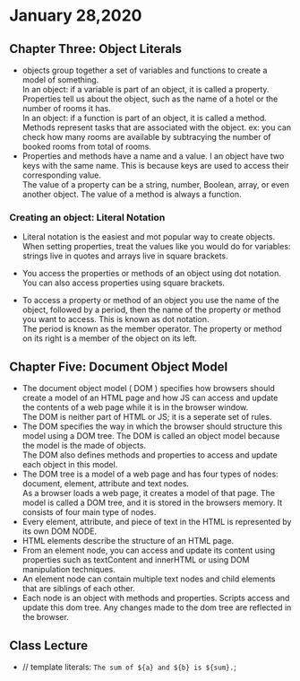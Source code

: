 # January 28,2020

## Chapter Three: Object Literals
- objects group together a set of variables and functions to create a model of something. <br>
In an object: if a variable is part of an object, it is called a property. Properties tell us about the object, such as the name of a hotel or the number of rooms it has. <br>
In an object: if a function is part of an object, it is called a method. Methods represent tasks that are associated with the object. ex: you can check how many rooms are available by subtracying the number of booked rooms from total of rooms.
- Properties and methods have a name and a value. I an object have two keys with the same name. This is because keys are used to access their corresponding value. <br>
The value of a property can be a string, number, Boolean, array, or even another object. The value of a method is always a function. <br>

### Creating an object: Literal Notation
- Literal notation is the easiest and mot popular way to create objects. When setting properties, treat the values like you would do for variables: strings live in quotes and arrays live in square brackets. <br>

- You access the properties or methods of an object using dot notation. You can also access properties using square brackets.

- To access a property or method of an object you use the name of the object, followed by a period, then the name of the property or method you want to access. This is known as dot notation. <br>
The period is known as the member operator. The property or method on its right is a member of the object on its left. 

## Chapter Five: Document Object Model
- The document object model ( DOM ) specifies how browsers should create a model of an HTML page and how JS can access and update the contents of a web page while it is in the browser window. <br>
The DOM is neither part of HTML or JS; it is a seperate set of rules.
- The DOM specifies the way in which the browser should structure this model using a DOM tree. The DOM is called an object model because the model is the made of objects. <br>
The DOM also defines methods and properties to access and update each object in this model. 
- The DOM tree is a model of a web page and has four types of nodes: document, element, attribute and text nodes. <br>
As a browser loads a web page, it creates a model of that page. The model is called a DOM tree, and it is stored in the browsers memory. It consists of four main type of nodes.
- Every element, attribute, and piece of text in the HTML is represented by its own DOM NODE. 
- HTML elements describe the structure of an HTML page. 
- From an element node, you can access and update its content using properties such as textContent and innerHTML or using DOM manipulation techniques.
- An element node can contain multiple text nodes and child elements that are siblings of each other.
- Each node is an object with methods and properties. Scripts access and update this dom tree. Any changes made to the dom tree are reflected in the browser.

## Class Lecture 
- // template literals: `The sum of ${a} and ${b} is ${sum}.`;
